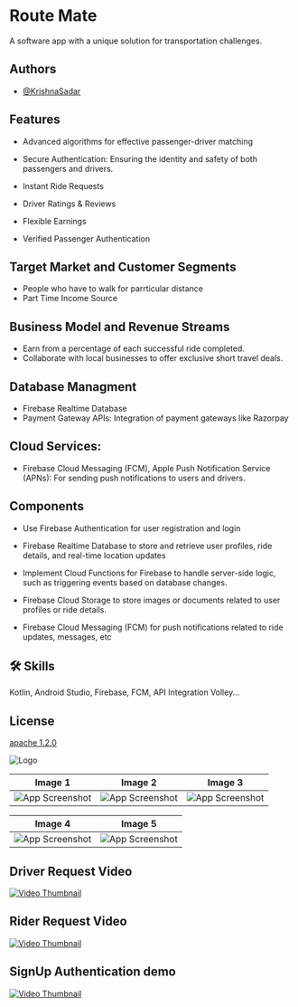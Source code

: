 
# Route Mate

A software app with a unique solution for transportation challenges.



## Authors

- [@KrishnaSadar](https://www.github.com/KrishnaSadar)


## Features

- Advanced algorithms for effective passenger-driver matching
- Secure Authentication:
  Ensuring the identity and safety of both passengers and drivers.

- Instant Ride Requests

- Driver Ratings & Reviews
- Flexible Earnings
- Verified Passenger Authentication



## Target Market and Customer Segments
- People who have to  walk for parrticular distance
- Part Time Income Source

## Business Model and Revenue Streams
- Earn from a percentage of each successful ride completed.
- Collaborate with local businesses to offer exclusive short travel deals.

## Database Managment
* Firebase Realtime Database
* Payment Gateway APIs: Integration of payment gateways like Razorpay
## Cloud Services:
- Firebase Cloud Messaging (FCM), Apple Push Notification Service (APNs): For sending push notifications to users and drivers.

## Components
- Use Firebase Authentication for user registration and login
- Firebase Realtime Database to store and retrieve user profiles, ride details, and real-time location updates
- Implement Cloud Functions for Firebase to handle server-side logic, such as triggering events based on database changes.

- Firebase Cloud Storage to store images or documents related to user profiles or ride details.

- Firebase Cloud Messaging (FCM) for push notifications related to ride updates, messages, etc

## 🛠 Skills
Kotlin, Android Studio, Firebase, FCM, API Integration Volley...


## License

[apache 1.2.0](https://choosealicense.com/licenses/mit/)


![Logo](https://firebasestorage.googleapis.com/v0/b/o7-edai.appspot.com/o/play_store_512.png?alt=media&token=23f879ad-1093-4145-b669-c39972ccb78d)


| Image 1 | Image 2 | Image 3 |
|---------|---------|---------|
| ![App Screenshot](https://firebasestorage.googleapis.com/v0/b/o7-edai.appspot.com/o/Routemate%2FWhatsApp%20Image%202024-03-28%20at%2000.17.30_09df7741.jpg?alt=media&token=7eb70e02-a510-4115-b05e-057af349fd86) | ![App Screenshot](https://firebasestorage.googleapis.com/v0/b/o7-edai.appspot.com/o/Routemate%2FWhatsApp%20Image%202024-03-28%20at%2000.17.30_cb04e0e3.jpg?alt=media&token=cbeba4ba-ef8e-4763-a3e6-be6a5ed82e7b) | ![App Screenshot](https://firebasestorage.googleapis.com/v0/b/o7-edai.appspot.com/o/Routemate%2FWhatsApp%20Image%202024-03-28%20at%2000.17.31_ac26c726.jpg?alt=media&token=b4e0b9ae-2043-446a-afdb-ccb8e94e90fb) |

| Image 4 | Image 5 |
|---------|---------|
| ![App Screenshot](https://firebasestorage.googleapis.com/v0/b/o7-edai.appspot.com/o/Routemate%2FWhatsApp%20Image%202024-03-28%20at%2000.17.33_0509b678.jpg?alt=media&token=8ffe52e5-3a52-4d13-92dd-7364aa5ab157) | ![App Screenshot](https://firebasestorage.googleapis.com/v0/b/o7-edai.appspot.com/o/Routemate%2FScreenshot%202024-03-27%20232953.png?alt=media&token=a6643a36-7965-4fb4-85b9-a8f0c7bffb02) |

## Driver Request Video
[![Video Thumbnail](https://firebasestorage.googleapis.com/v0/b/o7-edai.appspot.com/o/play_store_512.png?alt=media&token=23f879ad-1093-4145-b669-c39972ccb78d)](https://firebasestorage.googleapis.com/v0/b/o7-edai.appspot.com/o/Screen_recording_20240328_013407.webm?alt=media&token=06b50ccc-aa9f-49aa-a9df-d4562da0cca0)

## Rider Request Video
[![Video Thumbnail](https://firebasestorage.googleapis.com/v0/b/o7-edai.appspot.com/o/play_store_512.png?alt=media&token=23f879ad-1093-4145-b669-c39972ccb78d)](https://firebasestorage.googleapis.com/v0/b/o7-edai.appspot.com/o/riderrequest.mp4?alt=media&token=765058db-cc48-4bcc-90b3-745af8d900d9)

## SignUp Authentication demo
[![Video Thumbnail](https://firebasestorage.googleapis.com/v0/b/o7-edai.appspot.com/o/play_store_512.png?alt=media&token=23f879ad-1093-4145-b669-c39972ccb78d)](https://firebasestorage.googleapis.com/v0/b/o7-edai.appspot.com/o/legalauthentication.mp4?alt=media&token=c91e0726-cdfd-4175-b6b2-12e6146ccf0f)


